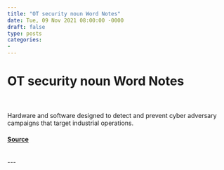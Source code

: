 ```yaml
---
title: "OT security noun Word Notes"
date: Tue, 09 Nov 2021 08:00:00 -0000
draft: false
type: posts
categories: 
- 
---
```

# OT security noun Word Notes

<br/>

<br/>
Hardware and software designed to detect and prevent cyber adversary campaigns that target industrial operations.

#### [Source](https://thecyberwire.com/podcasts/word-notes/72/notes)

<br/>
---
